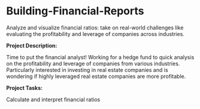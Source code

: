 # Building-Financial-Reports
Analyze and visualize financial ratios: take on real-world challenges like evaluating the profitability and leverage of companies across industries.

**Project Description:** <be>

Time to put the financial analyst! Working for a hedge fund to quick analysis on the profitability and leverage of companies from various industries. Particularly interested in investing in real estate companies and is wondering if highly leveraged real estate companies are more profitable.

**Project Tasks:** <be>

Calculate and interpret financial ratios
